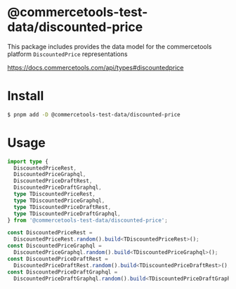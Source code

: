 # @commercetools-test-data/discounted-price

This package includes provides the data model for the commercetools platform `DiscountedPrice` representations

https://docs.commercetools.com/api/types#discountedprice

# Install

```bash
$ pnpm add -D @commercetools-test-data/discounted-price
```

# Usage

```ts
import type {
  DiscountedPriceRest,
  DiscountedPriceGraphql,
  DiscountedPriceDraftRest,
  DiscountedPriceDraftGraphql,
  type TDiscountedPriceRest,
  type TDiscountedPriceGraphql,
  type TDiscountedPriceDraftRest,
  type TDiscountedPriceDraftGraphql,
} from '@commercetools-test-data/discounted-price';

const DiscountedPriceRest =
  DiscountedPriceRest.random().build<TDiscountedPriceRest>();
const DiscountedPriceGraphql =
  DiscountedPriceGraphql.random().build<TDiscountedPriceGraphql>();
const DiscountedPriceDraftRest =
  DiscountedPriceDraftRest.random().build<TDiscountedPriceDraftRest>();
const DiscountedPriceDraftGraphql =
  DiscountedPriceDraftGraphql.random().build<TDiscountedPriceDraftGraphql>();
```
